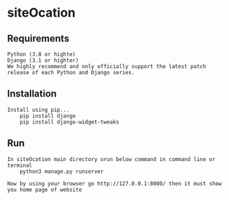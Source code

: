 # siteOcation

## Requirements
    Python (3.8 or highte)
    Django (3.1 or highter)
    We highly recommend and only officially support the latest patch release of each Python and Django series.

## Installation
    Install using pip...
        pip install django
        pip install django-widget-tweaks
  
## Run
    In siteOcation main directory orun below command in command line or terminal
        python3 manage.py runserver

    Now by using your browser go http://127.0.0.1:8000/ then it must show you home page of website
  
